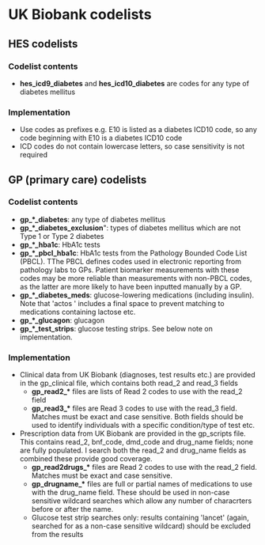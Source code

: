 # UK Biobank codelists

## HES codelists
### Codelist contents
* **hes_icd9_diabetes** and **hes_icd10_diabetes** are codes for any type of diabetes mellitus
### Implementation
* Use codes as prefixes e.g. E10 is listed as a diabetes ICD10 code, so any code beginning with E10 is a diabetes ICD10 code
* ICD codes do not contain lowercase letters, so case sensitivity is not required
  
  
  

## GP (primary care) codelists
### Codelist contents
* **gp\_\*\_diabetes**: any type of diabetes mellitus
* **gp\_\*\_diabetes_exclusion**": types of diabetes mellitus which are not Type 1 or Type 2 diabetes
* **gp\_\*\_hba1c**: HbA1c tests
* **gp\_\*\_pbcl_hba1c**: HbA1c tests from the Pathology Bounded Code List (PBCL). TThe PBCL defines codes used in electronic reporting from pathology labs to GPs. Patient biomarker measurements with these codes may be more reliable than measurements with non-PBCL codes, as the latter are more likely to have been inputted manually by a GP.
* **gp\_\*\_diabetes_meds**: glucose-lowering medications (including insulin). Note that 'actos ' includes a final space to prevent matching to medications containing lactose etc.
* **gp\_\*\_glucagon**: glucagon
* **gp_\*\_test_strips**: glucose testing strips. See below note on implementation.
### Implementation
* Clinical data from UK Biobank (diagnoses, test results etc.) are provided in the gp_clinical file, which contains both read_2 and read_3 fields
  * **gp\_read2\_\*** files are lists of Read 2 codes to use with the read_2 field
  * **gp\_read3\_\*** files are Read 3 codes to use with the read_3 field. Matches must be exact and case sensitive. Both fields should be used to identify individuals with a specific condition/type of test etc.
* Prescription data from UK Biobank are provided in the gp_scripts file. This contains read_2, bnf_code, dmd_code and drug_name fields; none are fully populated. I search both the read_2 and drug_name fields as combined these provide good coverage.
  * **gp\_read2drugs\_\*** files are Read 2 codes to use with the read_2 field. Matches must be exact and case sensitive.
  * **gp\_drugname\_\*** files are full or partial names of medications to use with the drug_name field. These should be used in non-case sensitive wildcard searches which allow any number of characrters before or after the name.
  * Glucose test strip searches only: results containing 'lancet' (again, searched for as a non-case sensitive wildcard) should be excluded from the results
